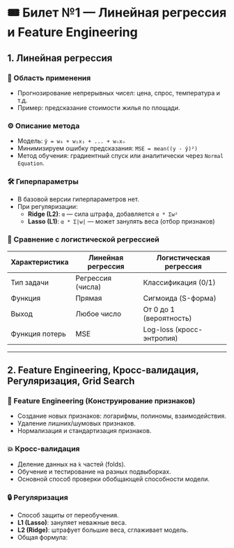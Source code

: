 
# 🎟 Билет №1 — Линейная регрессия и Feature Engineering

## 1. Линейная регрессия

### 📌 Область применения
- Прогнозирование непрерывных чисел: цена, спрос, температура и т.д.
- Пример: предсказание стоимости жилья по площади.

### ⚙️ Описание метода
- Модель: `ŷ = w₀ + w₁x₁ + ... + wₙxₙ`
- Минимизируем ошибку предсказания: `MSE = mean((y - ŷ)²)`
- Метод обучения: градиентный спуск или аналитически через `Normal Equation`.

### 🛠 Гиперпараметры
- В базовой версии гиперпараметров нет.
- При регуляризации:
  - **Ridge (L2)**: `α` — сила штрафа, добавляется `α * Σw²`
  - **Lasso (L1)**: `α * Σ|w|` — может занулять веса (отбор признаков)

### 🔄 Сравнение с логистической регрессией

| Характеристика       | Линейная регрессия       | Логистическая регрессия     |
|----------------------|---------------------------|------------------------------|
| Тип задачи           | Регрессия (числа)         | Классификация (0/1)         |
| Функция              | Прямая                    | Сигмоида (S-форма)          |
| Выход                | Любое число               | От 0 до 1 (вероятность)     |
| Функция потерь       | MSE                       | Log-loss (кросс-энтропия)   |

---

## 2. Feature Engineering, Кросс-валидация, Регуляризация, Grid Search

### 🧱 Feature Engineering (Конструирование признаков)
- Создание новых признаков: логарифмы, полиномы, взаимодействия.
- Удаление лишних/шумовых признаков.
- Нормализация и стандартизация признаков.

### 💥 Кросс-валидация
- Деление данных на `k` частей (folds).
- Обучение и тестирование на разных подвыборках.
- Основной способ проверки обобщающей способности модели.

### 🔒 Регуляризация
- Способ защиты от переобучения.
- **L1 (Lasso)**: зануляет неважные веса.
- **L2 (Ridge)**: штрафует большие веса, сглаживает модель.
- Общая формула:
